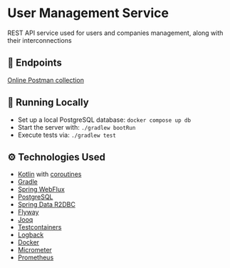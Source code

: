 # User Management Service
REST API service used for users and companies management, along with their interconnections 

## 🔗 Endpoints
[Online Postman collection](https://documenter.getpostman.com/view/19365947/2s9YeD7sov)

## 🚀 Running Locally
* Set up a local PostgreSQL database: `docker compose up db`
* Start the server with: `./gradlew bootRun`
* Execute tests via: `./gradlew test`

## ⚙️ Technologies Used
* [Kotlin](https://kotlinlang.org/) with [coroutines](https://kotlinlang.org/docs/coroutines-overview.html)
* [Gradle](https://gradle.org/)
* [Spring WebFlux](https://docs.spring.io/spring-framework/reference/web/webflux.html)
* [PostgreSQL](https://www.postgresql.org/)
* [Spring Data R2DBC](https://spring.io/projects/spring-data-r2dbc)
* [Flyway](https://flywaydb.org/)
* [Jooq](https://www.jooq.org/)
* [Testcontainers](https://testcontainers.com/)
* [Logback](https://logback.qos.ch/)
* [Docker](https://www.docker.com/)
* [Micrometer](https://micrometer.io/)
* [Prometheus](https://prometheus.io/)
